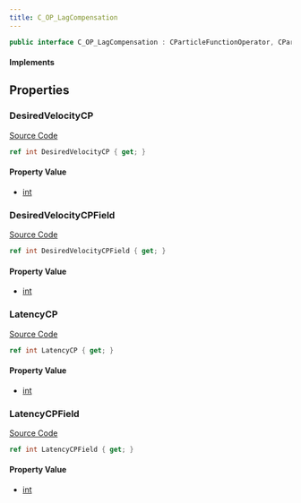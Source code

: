 ```yaml
---
title: C_OP_LagCompensation
---
```


```csharp
public interface C_OP_LagCompensation : CParticleFunctionOperator, CParticleFunction, ISchemaClass<CParticleFunction>, ISchemaClass<CParticleFunctionOperator>, ISchemaClass<C_OP_LagCompensation>, ISchemaField, ISchemaClass, INativeHandle
```

#### Implements

## Properties

### DesiredVelocityCP

[Source Code](https://github.com/swiftly-solution/swiftlys2/blob/beta/managed/src/SwiftlyS2.Generated/Schemas/Interfaces/C_OP_LagCompensation.cs#L16)

```csharp
ref int DesiredVelocityCP { get; }
```

#### Property Value

- [int](https://learn.microsoft.com/dotnet/api/system.int32)

### DesiredVelocityCPField

[Source Code](https://github.com/swiftly-solution/swiftlys2/blob/beta/managed/src/SwiftlyS2.Generated/Schemas/Interfaces/C_OP_LagCompensation.cs#L22)

```csharp
ref int DesiredVelocityCPField { get; }
```

#### Property Value

- [int](https://learn.microsoft.com/dotnet/api/system.int32)

### LatencyCP

[Source Code](https://github.com/swiftly-solution/swiftlys2/blob/beta/managed/src/SwiftlyS2.Generated/Schemas/Interfaces/C_OP_LagCompensation.cs#L18)

```csharp
ref int LatencyCP { get; }
```

#### Property Value

- [int](https://learn.microsoft.com/dotnet/api/system.int32)

### LatencyCPField

[Source Code](https://github.com/swiftly-solution/swiftlys2/blob/beta/managed/src/SwiftlyS2.Generated/Schemas/Interfaces/C_OP_LagCompensation.cs#L20)

```csharp
ref int LatencyCPField { get; }
```

#### Property Value

- [int](https://learn.microsoft.com/dotnet/api/system.int32)

